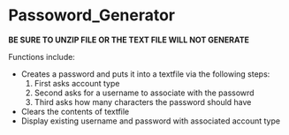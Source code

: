 # Passoword_Generator
**BE SURE TO UNZIP FILE OR THE TEXT FILE WILL NOT GENERATE**

Functions include:
- Creates a password and puts it into a textfile via the following steps:
  1. First asks account type
  2. Second asks for a username to associate with the passowrd
  3. Third asks how many characters the password should have
- Clears the contents of textfile
- Display existing username and password with associated account type
